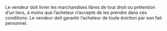 Le vendeur doit livrer les marchandises libres de tout droit ou prétention d’un tiers,
à moins que l’acheteur n’accepte de les prendre dans ces conditions.
Le vendeur doit garantir l’acheteur de toute éviction par son fait personnel.